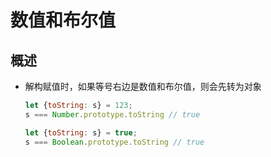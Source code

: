 # 数值和布尔值

## 概述

  - 解构赋值时，如果等号右边是数值和布尔值，则会先转为对象

    ```javascript
    let {toString: s} = 123;
    s === Number.prototype.toString // true

    let {toString: s} = true;
    s === Boolean.prototype.toString // true
    ```
